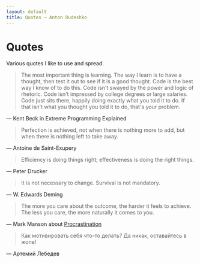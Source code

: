 ```yaml
---
layout: default
title: Quotes — Anton Rudeshko
---
```


# Quotes

Various quotes I like to use and spread.

> The most important thing is learning. The way I learn is to have a thought, then test it out to see if it is a good 
thought. Code is the best way I know of to do this. Code isn't swayed by the power and logic of rhetoric. Code isn't 
impressed by college degrees or large salaries. Code just sits there, happily doing exactly what you told it to do. 
If that isn't what you thought you told it to do, that's your problem.

— Kent Beck in Extreme Programming Explained

> Perfection is achieved, not when there is nothing more to add, but when there is nothing left to take away.

— Antoine de Saint-Exupery

> Efficiency is doing things right; effectiveness is doing the right things.

— Peter Drucker

> It is not necessary to change. Survival is not mandatory.

— W. Edwards Deming

> The more you care about the outcome, the harder it feels to achieve. The less you care, the more naturally it comes to you.

— Mark Manson about [Procrastination](http://markmanson.net/procrastination)

> Как мотивировать себя что-то делать? Да никак, оставайтесь в жопе!

— Артемий Лебедев
